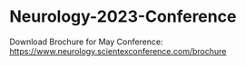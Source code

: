 # Neurology-2023-Conference
Download Brochure for May Conference: https://www.neurology.scientexconference.com/brochure
